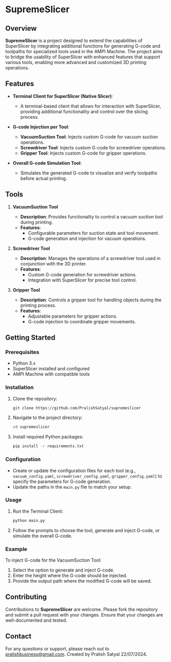 # SupremeSlicer

## Overview

**SupremeSlicer** is a project designed to extend the capabilities of SuperSlicer by integrating additional functions for generating G-code and toolpaths for specialized tools used in the AMPI Machine. The project aims to bridge the usability of SuperSlicer with enhanced features that support various tools, enabling more advanced and customized 3D printing operations.

## Features

- **Terminal Client for SuperSlicer (Native Slicer)**:
  - A terminal-based client that allows for interaction with SuperSlicer, providing additional functionality and control over the slicing process.

- **G-code Injection per Tool**:
  - **VacuumSuction Tool**: Injects custom G-code for vacuum suction operations.
  - **Screwdriver Tool**: Injects custom G-code for screwdriver operations.
  - **Gripper Tool**: Injects custom G-code for gripper operations.

- **Overall G-code Simulation Tool**:
  - Simulates the generated G-code to visualize and verify toolpaths before actual printing.

## Tools

1. **VacuumSuction Tool**
   - **Description**: Provides functionality to control a vacuum suction tool during printing.
   - **Features**:
     - Configurable parameters for suction state and tool movement.
     - G-code generation and injection for vacuum operations.

2. **Screwdriver Tool**
   - **Description**: Manages the operations of a screwdriver tool used in conjunction with the 3D printer.
   - **Features**:
     - Custom G-code generation for screwdriver actions.
     - Integration with SuperSlicer for precise tool control.

3. **Gripper Tool**
   - **Description**: Controls a gripper tool for handling objects during the printing process.
   - **Features**:
     - Adjustable parameters for gripper actions.
     - G-code injection to coordinate gripper movements.

## Getting Started

### Prerequisites

- Python 3.x
- SuperSlicer installed and configured
- AMPI Machine with compatible tools

### Installation

1. Clone the repository:
    ```bash
    git clone https://github.com/PralishSatyal/supremeslicer
    ```

2. Navigate to the project directory:
    ```bash
    cd supremeslicer
    ```

3. Install required Python packages:
    ```bash
    pip install -r requirements.txt
    ```

### Configuration

- Create or update the configuration files for each tool (e.g., `vacuum_config.yaml`, `screwdriver_config.yaml`, `gripper_config.yaml`) to specify the parameters for G-code generation.
- Update the paths in the `main.py` file to match your setup.

### Usage

1. Run the Terminal Client:
    ```bash
    python main.py
    ```

2. Follow the prompts to choose the tool, generate and inject G-code, or simulate the overall G-code.

### Example

To inject G-code for the VacuumSuction Tool:

1. Select the option to generate and inject G-code.
2. Enter the height where the G-code should be injected.
3. Provide the output path where the modified G-code will be saved.

## Contributing

Contributions to **SupremeSlicer** are welcome. Please fork the repository and submit a pull request with your changes. Ensure that your changes are well-documented and tested.

## Contact

For any questions or support, please reach out to [pralishbusiness@gmail.com](mailto:pralishbusiness@gmail.com). Created by Pralish Satyal 22/07/2024. 
